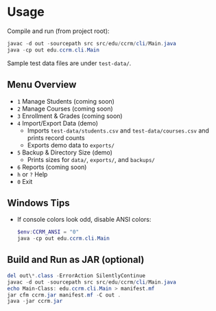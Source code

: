 # Usage

Compile and run (from project root):

```powershell
javac -d out -sourcepath src src/edu/ccrm/cli/Main.java
java -cp out edu.ccrm.cli.Main
```

Sample test data files are under `test-data/`.

## Menu Overview
- `1` Manage Students (coming soon)
- `2` Manage Courses (coming soon)
- `3` Enrollment & Grades (coming soon)
- `4` Import/Export Data (demo)
  - Imports `test-data/students.csv` and `test-data/courses.csv` and prints record counts
  - Exports demo data to `exports/`
- `5` Backup & Directory Size (demo)
  - Prints sizes for `data/`, `exports/`, and `backups/`
- `6` Reports (coming soon)
- `h` or `?` Help
- `0` Exit

## Windows Tips
- If console colors look odd, disable ANSI colors:
  ```powershell
  $env:CCRM_ANSI = "0"
  java -cp out edu.ccrm.cli.Main
  ```

## Build and Run as JAR (optional)
```powershell
del out\*.class -ErrorAction SilentlyContinue
javac -d out -sourcepath src src/edu/ccrm/cli/Main.java
echo Main-Class: edu.ccrm.cli.Main > manifest.mf
jar cfm ccrm.jar manifest.mf -C out .
java -jar ccrm.jar
```
